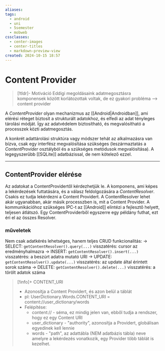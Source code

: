 ```yaml
---
aliases: 
tags:
  - android
  - uni
  - 5semester
  - mobweb
cssclasses:
  - center-images
  - center-titles
  - markdown-preview-view
created: 2024-10-15 18:57
---
```


# Content Provider


>[!tldr]- Motiváció
>Eddigi megoldásaink adatmegosztásra komponensek között korlátozottak voltak, de ez gyakori probléma --> content provider

A *ContentProvider* olyan mechanizmus az [[Android|Androidban]], ami elérési réteget biztosít a strukturált adatokhoz, és elfedi az adat tényleges tárolási módját. Így az adatvédelem biztosítható, és megvalósítható a processzek közti adatmegosztás.

A konkrét adattárolási struktúra vagy módszer tehát az alkalmazásra van bízva, csak egy interfész megvalósítása szükséges (leszármaztatás a *ContentProvider* osztályból és a szükséges metódusok megvalósítása). A legegyszerűbb [[SQLite]] adatbázissal, de nem kötelező ezzel.

---

## ContentProvider elérése

Az adatokat a ContentProvidertől kérdezhetjük le. A komponens, ami képes a  lekérdezések futtatására, és a válasz feldolgozására a *ContentResolver*. Csakis ez tudja lekérdezni a Content Providert. A ContentResolver lehet akár ugyanabban, akár másik processzben is, mit a Content Provider. A kommunikációhoz szükséges IPC-t az [[Android]] elintézi a fejlesztő helyett, teljesen átlátszó. Egy ContentProviderből egyszerre egy példány futhat, ezt éri el az összes Resolver.

### műveletek

Nem csak adatkérés lehetséges, hanem teljes CRUD funkcionalitás:
-> SELECT: `getContentResolver().query(...)`
	visszatérés: cursor az eredményhalmazra
-> INSERT: `getContentResolver().insert(...)`
	visszatérés: a beszúrt adatra mutató URI
-> UPDATE: `getContentResolver().update(...)`
	visszatérés: az update által érintett sorok száma
-> DELETE: `getContentResolver().delete(...)`
	visszatérés: a törölt adatok száma

>[!info]+ CONTENT_URI
>- Azonosítja a Content Providert, és azon belül a táblát
>- pl: UserDictionary.Words.CONTENT_URI = content://user_dictionary/words
>- Felépítése:
>	- content:// - séma, ez mindig jelen van, ebből tudja a rendszer, hogy ez egy Content URI
>	- user_dictionary - "authority", azonosítja a Providert, globálisan egyedinek kell lennie
>	- words - "path", az adattábla (NEM adatbázis tábla) neve amelyre a lekérdezés vonatkozik, egy Provider több táblát is kezelhet.

